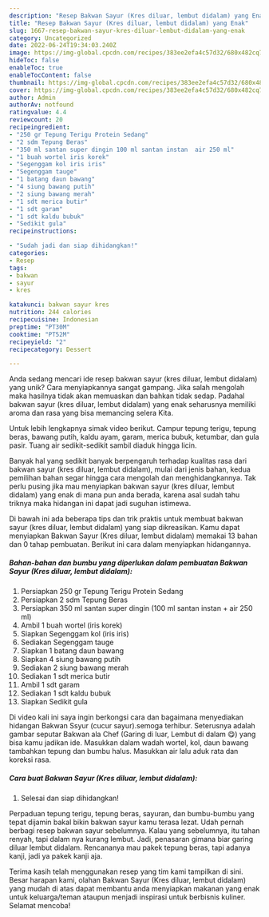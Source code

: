 ```yaml
---
description: "Resep Bakwan Sayur (Kres diluar, lembut didalam) yang Enak"
title: "Resep Bakwan Sayur (Kres diluar, lembut didalam) yang Enak"
slug: 1667-resep-bakwan-sayur-kres-diluar-lembut-didalam-yang-enak
category: Uncategorized
date: 2022-06-24T19:34:03.240Z
image: https://img-global.cpcdn.com/recipes/383ee2efa4c57d32/680x482cq70/bakwan-sayur-kres-diluar-lembut-didalam-foto-resep-utama.jpg
hideToc: false
enableToc: true
enableTocContent: false
thumbnail: https://img-global.cpcdn.com/recipes/383ee2efa4c57d32/680x482cq70/bakwan-sayur-kres-diluar-lembut-didalam-foto-resep-utama.jpg
cover: https://img-global.cpcdn.com/recipes/383ee2efa4c57d32/680x482cq70/bakwan-sayur-kres-diluar-lembut-didalam-foto-resep-utama.jpg
author: Admin
authorAv: notfound
ratingvalue: 4.4
reviewcount: 20
recipeingredient:
- "250 gr Tepung Terigu Protein Sedang"
- "2 sdm Tepung Beras"
- "350 ml santan super dingin 100 ml santan instan  air 250 ml"
- "1 buah wortel iris korek"
- "Segenggam kol iris iris"
- "Segenggam tauge"
- "1 batang daun bawang"
- "4 siung bawang putih"
- "2 siung bawang merah"
- "1 sdt merica butir"
- "1 sdt garam"
- "1 sdt kaldu bubuk"
- "Sedikit gula"
recipeinstructions:

- "Sudah jadi dan siap dihidangkan!"
categories:
- Resep
tags:
- bakwan
- sayur
- kres

katakunci: bakwan sayur kres 
nutrition: 244 calories
recipecuisine: Indonesian
preptime: "PT30M"
cooktime: "PT52M"
recipeyield: "2"
recipecategory: Dessert

---
```





Anda sedang mencari ide resep bakwan sayur (kres diluar, lembut didalam) yang unik? Cara menyiapkannya sangat gampang. Jika salah mengolah maka hasilnya tidak akan memuaskan dan bahkan tidak sedap. Padahal bakwan sayur (kres diluar, lembut didalam) yang enak seharusnya memiliki aroma dan rasa yang bisa memancing selera Kita.





Untuk lebih lengkapnya simak video berikut. Campur tepung terigu, tepung beras, bawang putih, kaldu ayam, garam, merica bubuk, ketumbar, dan gula pasir. Tuang air sedikit-sedikit sambil diaduk hingga licin.

Banyak hal yang sedikit banyak berpengaruh terhadap kualitas rasa dari bakwan sayur (kres diluar, lembut didalam), mulai dari jenis bahan, kedua pemilihan bahan segar hingga cara mengolah dan menghidangkannya. Tak perlu pusing jika mau menyiapkan bakwan sayur (kres diluar, lembut didalam) yang enak di mana pun anda berada, karena asal sudah tahu triknya maka hidangan ini dapat jadi suguhan istimewa.






Di bawah ini ada beberapa tips dan trik praktis untuk membuat bakwan sayur (kres diluar, lembut didalam) yang siap dikreasikan. Kamu dapat menyiapkan Bakwan Sayur (Kres diluar, lembut didalam) memakai 13 bahan dan 0 tahap pembuatan. Berikut ini cara dalam menyiapkan hidangannya.

<!--inarticleads1-->

##### Bahan-bahan dan bumbu yang diperlukan dalam pembuatan Bakwan Sayur (Kres diluar, lembut didalam):

1. Persiapkan 250 gr Tepung Terigu Protein Sedang
1. Persiapkan 2 sdm Tepung Beras
1. Persiapkan 350 ml santan super dingin (100 ml santan instan + air 250 ml)
1. Ambil 1 buah wortel (iris korek)
1. Siapkan Segenggam kol (iris iris)
1. Sediakan Segenggam tauge
1. Siapkan 1 batang daun bawang
1. Siapkan 4 siung bawang putih
1. Sediakan 2 siung bawang merah
1. Sediakan 1 sdt merica butir
1. Ambil 1 sdt garam
1. Sediakan 1 sdt kaldu bubuk
1. Siapkan Sedikit gula


Di video kali ini saya ingin berkongsi cara dan bagaimana menyediakan hidangan Bakwan Ssyur (cucur sayur).semoga terhibur. Seterusnya adalah gambar seputar Bakwan ala Chef (Garing di luar, Lembut di dalam 😋) yang bisa kamu jadikan ide. Masukkan dalam wadah wortel, kol, daun bawang tambahkan tepung dan bumbu halus. Masukkan air lalu aduk rata dan koreksi rasa. 

<!--inarticleads2-->

##### Cara buat Bakwan Sayur (Kres diluar, lembut didalam):


1. Selesai dan siap dihidangkan!

Perpaduan tepung terigu, tepung beras, sayuran, dan bumbu-bumbu yang tepat dijamin bakal bikin bakwan sayur kamu terasa lezat. Udah pernah berbagi resep bakwan sayur sebelumnya. Kalau yang sebelumnya, itu tahan renyah, tapi dalam nya kurang lembut. Jadi, penasaran gimana biar garing diluar lembut didalam. Rencananya mau pakek tepung beras, tapi adanya kanji, jadi ya pakek kanji aja. 

Terima kasih telah menggunakan resep yang tim kami tampilkan di sini. Besar harapan kami, olahan Bakwan Sayur (Kres diluar, lembut didalam) yang mudah di atas dapat membantu anda menyiapkan makanan yang enak untuk keluarga/teman ataupun menjadi inspirasi untuk berbisnis kuliner. Selamat mencoba!
